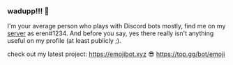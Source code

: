 ### wadupp!!! 👋

I'm your average person who plays with Discord bots mostly, find me on my [server](https://emojibot.xyz/server) as eren#1234. And before you say, yes there really isn't anything useful on my profile (at least publicly ;).

check out my latest project: 
https://emojibot.xyz :sunglasses:
https://top.gg/bot/emoji


<!--
**erenozer/erenozer** is a ✨ _special_ ✨ repository because its `README.md` (this file) appears on your GitHub profile.

Here are some ideas to get you started:

- 🔭 I’m currently working on ...
- 🌱 I’m currently learning ...
- 👯 I’m looking to collaborate on ...
- 🤔 I’m looking for help with ...
- 💬 Ask me about ...
- 📫 How to reach me: ...
- 😄 Pronouns: ...
- ⚡ Fun fact: ...
-->
